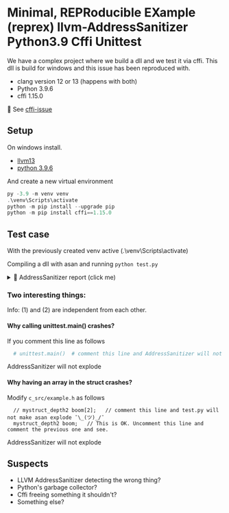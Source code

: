 # Minimal, REPRoducible EXample (reprex) llvm-AddressSanitizer Python3.9 Cffi Unittest 

We have a complex project where we build a dll and we test it via cffi.
This dll is build for windows and this issue has been reproduced with.
 - clang version 12 or 13 (happens with both)
 - Python 3.9.6
 - cffi 1.15.0

👀 See [cffi-issue](https://foss.heptapod.net/pypy/cffi/-/issues/515)  

## Setup
On windows install.

  - [llvm13](https://github.com/llvm/llvm-project/releases/download/llvmorg-13.0.0/LLVM-13.0.0-win64.exe)
  - [python 3.9.6](https://www.python.org/ftp/python/3.9.6/python-3.9.6-amd64.exe)

And create a new virtual environment
```powershell
py -3.9 -m venv venv
.\venv\Scripts\activate
python -m pip install --upgrade pip
python -m pip install cffi==1.15.0
```


## Test case
With the previously created venv active (.\venv\Scripts\activate)

Compiling a dll with asan and running `python test.py` 
<details><summary>👀 AddressSanitizer report (click me)</summary>
<p>

```
will explode with the a bad-free.
=================================================================
==1772==ERROR: AddressSanitizer: attempting free on address which was not malloc()-ed: 0x01f5b26220d0 in thread T0
    #0 0x7fff40b27f31  (C:\LLVM-13.0.0-win64\lib\clang\13.0.0\lib\windows\clang_rt.asan_dynamic-x86_64.dll+0x180037f31)
    #1 0x7fff5a0959ec in _PyObject_Realloc D:\_w\1\s\Objects\obmalloc.c:2011
    #2 0x7fff5a16f347 in _PyObject_GC_Resize D:\_w\1\s\Modules\gcmodule.c:2309
    #3 0x7fff5a0ceeaa in _PyEval_EvalCode D:\_w\1\s\Python\ceval.c:4101
    #4 0x7fff5a0cfa66 in _PyFunction_Vectorcall D:\_w\1\s\Objects\call.c:396
    #5 0x7fff5a0c57b4 in slot_tp_init D:\_w\1\s\Objects\typeobject.c:6943
    #6 0x7fff5a0c595c in type_call D:\_w\1\s\Objects\typeobject.c:1026
    #7 0x7fff5a124cbb in _PyObject_MakeTpCall D:\_w\1\s\Objects\call.c:191
    #8 0x7fff5a0d8663 in _PyEval_EvalFrameDefault D:\_w\1\s\Python\ceval.c:3535
    #9 0x7fff5a0d2774 in _PyEval_EvalFrameDefault D:\_w\1\s\Python\ceval.c:3504
    #10 0x7fff5a0d2774 in _PyEval_EvalFrameDefault D:\_w\1\s\Python\ceval.c:3504
    #11 0x7fff5a0d2774 in _PyEval_EvalFrameDefault D:\_w\1\s\Python\ceval.c:3504
    #12 0x7fff5a0ce0a2 in _PyEval_EvalCode D:\_w\1\s\Python\ceval.c:4327
    #13 0x7fff5a0cfa66 in _PyFunction_Vectorcall D:\_w\1\s\Objects\call.c:396
    #14 0x7fff5a0c55f0 in slot_tp_init D:\_w\1\s\Objects\typeobject.c:6943
    #15 0x7fff5a0c595c in type_call D:\_w\1\s\Objects\typeobject.c:1026
    #16 0x7fff5a0d4edd in _PyEval_EvalFrameDefault D:\_w\1\s\Python\ceval.c:3487
    #17 0x7fff5a0ce0a2 in _PyEval_EvalCode D:\_w\1\s\Python\ceval.c:4327
    #18 0x7fff5a1268fc in _PyEval_EvalCodeWithName D:\_w\1\s\Python\ceval.c:4359
    #19 0x7fff5a11e9d2 in PyEval_EvalCodeEx D:\_w\1\s\Python\ceval.c:4375
    #20 0x7fff5a11e930 in PyEval_EvalCode D:\_w\1\s\Python\ceval.c:826
    #21 0x7fff5a0ab671 in run_eval_code_obj D:\_w\1\s\Python\pythonrun.c:1219
    #22 0x7fff5a0ab5f1 in run_mod D:\_w\1\s\Python\pythonrun.c:1240
    #23 0x7fff5a162e46 in pyrun_file D:\_w\1\s\Python\pythonrun.c:1138
    #24 0x7fff5a1632ef in pyrun_simple_file D:\_w\1\s\Python\pythonrun.c:449
    #25 0x7fff5a16ebe6 in PyRun_SimpleFileExFlags D:\_w\1\s\Python\pythonrun.c:482
    #26 0x7fff5a16eb7f in PyRun_AnyFileExFlags D:\_w\1\s\Python\pythonrun.c:91
    #27 0x7fff5a16e915 in pymain_run_file D:\_w\1\s\Modules\main.c:373
    #28 0x7fff5a132347 in pymain_run_python D:\_w\1\s\Modules\main.c:598
    #29 0x7fff5a1321d0 in Py_RunMain D:\_w\1\s\Modules\main.c:677
    #30 0x7fff5a12e3f0 in Py_Main D:\_w\1\s\Modules\main.c:719
    #31 0x7ff6fd5d1253 in invoke_main d:\agent\_work\4\s\src\vctools\crt\vcstartup\src\startup\exe_common.inl:90
    #32 0x7ff6fd5d1253 in __scrt_common_main_seh d:\agent\_work\4\s\src\vctools\crt\vcstartup\src\startup\exe_common.inl:288
    #33 0x7fffd14d7c23  (C:\Windows\System32\KERNEL32.DLL+0x180017c23)
    #34 0x7fffd22cd720  (C:\Windows\SYSTEM32\ntdll.dll+0x18006d720)

Address 0x01f5b26220d0 is a wild pointer inside of access range of size 0x000000000001.
SUMMARY: AddressSanitizer: bad-free (C:\LLVM-13.0.0-win64\lib\clang\13.0.0\lib\windows\clang_rt.asan_dynamic-x86_64.dll+0x180037f31)
==1772==ABORTING
```

</p>
</details>

### Two interesting things:
Info: (1) and (2) are independent from each other.

#### Why calling unittest.main() crashes?
If you comment this line as follows

``` python
  # unittest.main()  # comment this line and AddressSanitizer will not complain
```

AddressSanitizer will not explode

#### Why having an array in the struct crashes?
Modify `c_src/example.h` as follows
```
  // mystruct_depth2 boom[2];   // comment this line and test.py will not make asan explode ¯\_(ツ)_/¯
  mystruct_depth2 boom;   // This is OK. Uncomment this line and comment the previous one and see. 
```
AddressSanitizer will not explode


## Suspects
- LLVM AddressSanitizer detecting the wrong thing?
- Python's garbage collector?
- Cffi freeing something it shouldn't?
- Something else?

